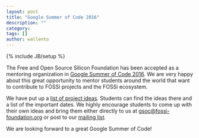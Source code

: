 ```yaml
---
layout: post
title: "Google Summer of Code 2016"
description: ""
category: 
tags: []
author: wallento
---
```

{% include JB/setup %}

The Free and Open Source Silicon Foundation has been accepted as a
mentoring organization in
[Google Summer of Code 2016](https://summerofcode.withgoogle.com). We
are very happy about this great opportunity to mentor students around
the world that want to contribute to FOSSi projects and the FOSSi
ecosystem.

We have put up a [list of project ideas](/gsoc16-ideas.html). Students
can find the ideas there and a list of the important dates. We highly
encourage students to come up with their own ideas and bring them
either directly to us at
[gsoc@fossi-foundation.org](mailto:gsoc@fossi-foundation.org) or post
to our
[mailing list](https://lists.librecores.org/listinfo/discussion).

We are looking forward to a great Google Summer of Code!
